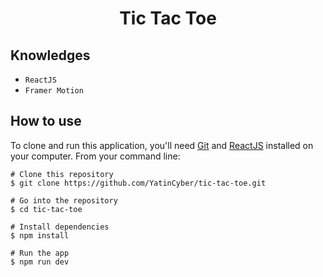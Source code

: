 <h1 align="center">Tic Tac Toe</h1>

## Knowledges

- `ReactJS`
- `Framer Motion`

## How to use

To clone and run this application, you'll need [Git](https://git-scm.com/downloads) and [ReactJS](https://reactjs.org/docs/getting-started.html) installed on your computer. From your command line:

```
# Clone this repository
$ git clone https://github.com/YatinCyber/tic-tac-toe.git

# Go into the repository
$ cd tic-tac-toe

# Install dependencies
$ npm install

# Run the app
$ npm run dev
```
